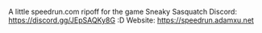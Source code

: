 A little speedrun.com ripoff for the game Sneaky Sasquatch
Discord: https://discord.gg/JEpSAQKy8G
:D
Website: https://speedrun.adamxu.net
